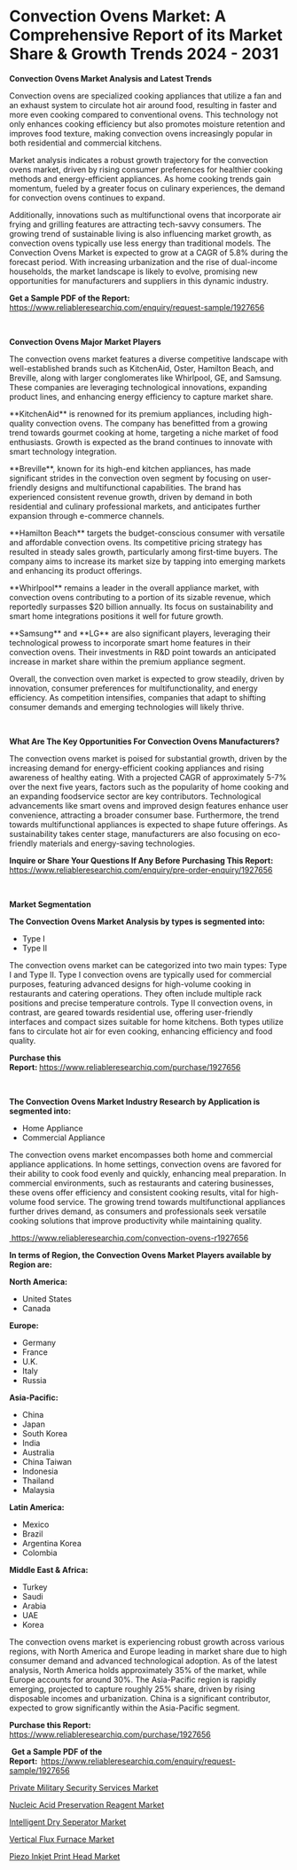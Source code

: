 <p><h1>Convection Ovens Market: A Comprehensive Report of its Market Share & Growth Trends 2024 - 2031</h1></p><p><strong>Convection Ovens Market Analysis and Latest Trends</strong></p>
<p><p>Convection ovens are specialized cooking appliances that utilize a fan and an exhaust system to circulate hot air around food, resulting in faster and more even cooking compared to conventional ovens. This technology not only enhances cooking efficiency but also promotes moisture retention and improves food texture, making convection ovens increasingly popular in both residential and commercial kitchens.</p><p>Market analysis indicates a robust growth trajectory for the convection ovens market, driven by rising consumer preferences for healthier cooking methods and energy-efficient appliances. As home cooking trends gain momentum, fueled by a greater focus on culinary experiences, the demand for convection ovens continues to expand. </p><p>Additionally, innovations such as multifunctional ovens that incorporate air frying and grilling features are attracting tech-savvy consumers. The growing trend of sustainable living is also influencing market growth, as convection ovens typically use less energy than traditional models. The Convection Ovens Market is expected to grow at a CAGR of 5.8% during the forecast period. With increasing urbanization and the rise of dual-income households, the market landscape is likely to evolve, promising new opportunities for manufacturers and suppliers in this dynamic industry.</p></p>
<p><strong>Get a Sample PDF of the Report:&nbsp;</strong> <a href="https://www.reliableresearchiq.com/enquiry/request-sample/1927656?utm_campaign=1594&utm_medium=2&utm_source=Github&utm_content=ia&utm_term=25102024&utm_id=convection-ovens">https://www.reliableresearchiq.com/enquiry/request-sample/1927656</a></p>
<p>&nbsp;</p>
<p><strong>Convection Ovens Major Market Players</strong></p>
<p><p>The convection ovens market features a diverse competitive landscape with well-established brands such as KitchenAid, Oster, Hamilton Beach, and Breville, along with larger conglomerates like Whirlpool, GE, and Samsung. These companies are leveraging technological innovations, expanding product lines, and enhancing energy efficiency to capture market share.</p><p>**KitchenAid** is renowned for its premium appliances, including high-quality convection ovens. The company has benefitted from a growing trend towards gourmet cooking at home, targeting a niche market of food enthusiasts. Growth is expected as the brand continues to innovate with smart technology integration.</p><p>**Breville**, known for its high-end kitchen appliances, has made significant strides in the convection oven segment by focusing on user-friendly designs and multifunctional capabilities. The brand has experienced consistent revenue growth, driven by demand in both residential and culinary professional markets, and anticipates further expansion through e-commerce channels.</p><p>**Hamilton Beach** targets the budget-conscious consumer with versatile and affordable convection ovens. Its competitive pricing strategy has resulted in steady sales growth, particularly among first-time buyers. The company aims to increase its market size by tapping into emerging markets and enhancing its product offerings.</p><p>**Whirlpool** remains a leader in the overall appliance market, with convection ovens contributing to a portion of its sizable revenue, which reportedly surpasses $20 billion annually. Its focus on sustainability and smart home integrations positions it well for future growth.</p><p>**Samsung** and **LG** are also significant players, leveraging their technological prowess to incorporate smart home features in their convection ovens. Their investments in R&D point towards an anticipated increase in market share within the premium appliance segment.</p><p>Overall, the convection oven market is expected to grow steadily, driven by innovation, consumer preferences for multifunctionality, and energy efficiency. As competition intensifies, companies that adapt to shifting consumer demands and emerging technologies will likely thrive.</p></p>
<p>&nbsp;</p>
<p><strong>What Are The Key Opportunities For Convection Ovens Manufacturers?</strong></p>
<p><p>The convection ovens market is poised for substantial growth, driven by the increasing demand for energy-efficient cooking appliances and rising awareness of healthy eating. With a projected CAGR of approximately 5-7% over the next five years, factors such as the popularity of home cooking and an expanding foodservice sector are key contributors. Technological advancements like smart ovens and improved design features enhance user convenience, attracting a broader consumer base. Furthermore, the trend towards multifunctional appliances is expected to shape future offerings. As sustainability takes center stage, manufacturers are also focusing on eco-friendly materials and energy-saving technologies.</p></p>
<p><strong>Inquire or Share Your Questions If Any Before Purchasing This Report:</strong> <a href="https://www.reliableresearchiq.com/enquiry/pre-order-enquiry/1927656?utm_campaign=1594&utm_medium=2&utm_source=Github&utm_content=ia&utm_term=25102024&utm_id=convection-ovens">https://www.reliableresearchiq.com/enquiry/pre-order-enquiry/1927656</a></p>
<p>&nbsp;</p>
<p><strong>Market Segmentation</strong></p>
<p><strong>The Convection Ovens Market Analysis by types is segmented into:</strong></p>
<p><ul><li>Type I</li><li>Type II</li></ul></p>
<p><p>The convection ovens market can be categorized into two main types: Type I and Type II. Type I convection ovens are typically used for commercial purposes, featuring advanced designs for high-volume cooking in restaurants and catering operations. They often include multiple rack positions and precise temperature controls. Type II convection ovens, in contrast, are geared towards residential use, offering user-friendly interfaces and compact sizes suitable for home kitchens. Both types utilize fans to circulate hot air for even cooking, enhancing efficiency and food quality.</p></p>
<p><strong>Purchase this Report:&nbsp;</strong><a href="https://www.reliableresearchiq.com/purchase/1927656?utm_campaign=1594&utm_medium=2&utm_source=Github&utm_content=ia&utm_term=25102024&utm_id=convection-ovens">https://www.reliableresearchiq.com/purchase/1927656</a></p>
<p>&nbsp;</p>
<p><strong>The Convection Ovens Market Industry Research by Application is segmented into:</strong></p>
<p><ul><li>Home Appliance</li><li>Commercial Appliance</li></ul></p>
<p><p>The convection ovens market encompasses both home and commercial appliance applications. In home settings, convection ovens are favored for their ability to cook food evenly and quickly, enhancing meal preparation. In commercial environments, such as restaurants and catering businesses, these ovens offer efficiency and consistent cooking results, vital for high-volume food service. The growing trend towards multifunctional appliances further drives demand, as consumers and professionals seek versatile cooking solutions that improve productivity while maintaining quality.</p></p>
<p><a href="https://www.reliableresearchiq.com/convection-ovens-r1927656?utm_campaign=1594&utm_medium=2&utm_source=Github&utm_content=ia&utm_term=25102024&utm_id=convection-ovens">&nbsp;https://www.reliableresearchiq.com/convection-ovens-r1927656</a></p>
<p><strong>In terms of Region, the Convection Ovens Market Players available by Region are:</strong></p>
<p>
    <p> <strong> North America: </strong>
        <ul>
            <li>United States</li>
            <li>Canada</li>
        </ul>
        </p> 
    <p> <strong> Europe: </strong>
        <ul>
            <li>Germany</li>
            <li>France</li>
            <li>U.K.</li>
            <li>Italy</li>
            <li>Russia</li>
        </ul>
        </p> 
    <p> <strong> Asia-Pacific: </strong>
        <ul>
            <li>China</li>
            <li>Japan</li>
            <li>South Korea</li>
            <li>India</li>
            <li>Australia</li>
            <li>China Taiwan</li>
            <li>Indonesia</li>
            <li>Thailand</li>
            <li>Malaysia</li>
        </ul>
        </p> 
    <p> <strong> Latin America: </strong>
        <ul>
            <li>Mexico</li>
            <li>Brazil</li>
            <li>Argentina Korea</li>
            <li>Colombia</li>
        </ul>
        </p> 
    <p> <strong> Middle East & Africa: </strong>
        <ul>
            <li>Turkey</li>
            <li>Saudi</li>
            <li>Arabia</li>
            <li>UAE</li>
            <li>Korea</li>
        </ul>
    </p>
    </p>
<p><p>The convection ovens market is experiencing robust growth across various regions, with North America and Europe leading in market share due to high consumer demand and advanced technological adoption. As of the latest analysis, North America holds approximately 35% of the market, while Europe accounts for around 30%. The Asia-Pacific region is rapidly emerging, projected to capture roughly 25% share, driven by rising disposable incomes and urbanization. China is a significant contributor, expected to grow significantly within the Asia-Pacific segment.</p></p>
<p><strong>Purchase this Report: </strong><a href="https://www.reliableresearchiq.com/purchase/1927656?utm_campaign=1594&utm_medium=2&utm_source=Github&utm_content=ia&utm_term=25102024&utm_id=convection-ovens">https://www.reliableresearchiq.com/purchase/1927656</a></p>
<p>&nbsp;<strong>Get a Sample PDF of the Report:&nbsp;&nbsp;</strong><a href="https://www.reliableresearchiq.com/enquiry/request-sample/1927656?utm_campaign=1594&utm_medium=2&utm_source=Github&utm_content=ia&utm_term=25102024&utm_id=convection-ovens">https://www.reliableresearchiq.com/enquiry/request-sample/1927656</a></p>
<p><strong></strong></p>
<p><p><a href="https://www.linkedin.com/pulse/private-military-security-services-industry-sector-market-dynamics-hll5e?utm_campaign=1594&utm_medium=2&utm_source=Github&utm_content=ia&utm_term=25102024&utm_id=convection-ovens">Private Military Security Services Market</a></p><p><a href="https://www.linkedin.com/pulse/nucleic-acid-preservation-reagent-market-segmentation-applications-tkb4f?utm_campaign=1594&utm_medium=2&utm_source=Github&utm_content=ia&utm_term=25102024&utm_id=convection-ovens">Nucleic Acid Preservation Reagent Market</a></p><p><a href="https://www.linkedin.com/pulse/intelligent-dry-seperator-market-size-growth-industry-analysis-ad5vc?utm_campaign=1594&utm_medium=2&utm_source=Github&utm_content=ia&utm_term=25102024&utm_id=convection-ovens">Intelligent Dry Seperator Market</a></p><p><a href="https://www.linkedin.com/pulse/vertical-flux-furnace-market-industry-trends-forecast-period-from-kgzjc?utm_campaign=1594&utm_medium=2&utm_source=Github&utm_content=ia&utm_term=25102024&utm_id=convection-ovens">Vertical Flux Furnace Market</a></p><p><a href="https://www.linkedin.com/pulse/comprehensive-piezo-inkjet-print-head-market-report-regional-dkfnc?utm_campaign=1594&utm_medium=2&utm_source=Github&utm_content=ia&utm_term=25102024&utm_id=convection-ovens">Piezo Inkjet Print Head Market</a></p></p>